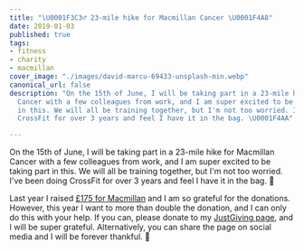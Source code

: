 ```yaml
---
title: "\U0001F3C3‍♂️ 23-mile hike for Macmillan Cancer \U0001F4A8"
date: 2019-01-03
published: true
tags:
- fitness
- charity
- macmillan
cover_image: "./images/david-marcu-69433-unsplash-min.webp"
canonical_url: false
description: "On the 15th of June, I will be taking part in a 23-mile hike for Macmillan
  Cancer with a few colleagues from work, and I am super excited to be taking part
  in this. We will all be training together, but I'm not too worried. I've been doing
  CrossFit for over 3 years and feel I have it in the bag. \U0001F4AA"

---
```

On the 15th of June, I will be taking part in a 23-mile hike for Macmillan Cancer with a few colleagues from work, and I am super excited to be taking part in this. We will all be training together, but I'm not too worried. I've been doing CrossFit for over 3 years and feel I have it in the bag. 💪

Last year I raised [£175 for Macmillan](/i-have-donated-175-to-macmillan-cancer-research/) and I am so grateful for the donations. However, this year I want to more than double the donation, and I can only do this with your help. If you can, please donate to my [JustGiving page](https://www.justgiving.com/fundraising/michael-brooks-macmillan), and I will be super grateful. Alternatively, you can share the page on social media and I will be forever thankful. 🙏